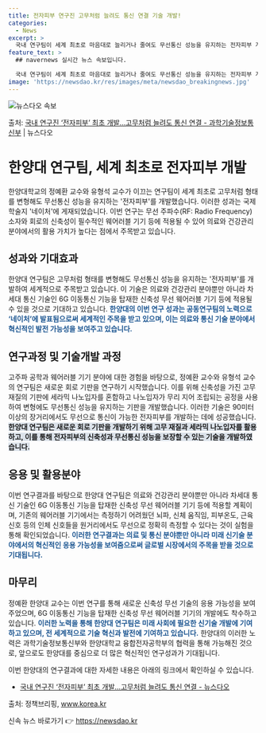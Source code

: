 ```yaml
---
title: 전자피부 연구진 고무처럼 늘려도 통신 연결 기술 개발!
categories:
  - News
excerpt: >
  국내 연구팀이 세계 최초로 마음대로 늘리거나 줄여도 무선통신 성능을 유지하는 전자피부 개발에 성공했다. 과학…
feature_text: >
  ## navernews 실시간 뉴스 속보입니다.

  국내 연구팀이 세계 최초로 마음대로 늘리거나 줄여도 무선통신 성능을 유지하는 전자피부 개발에 성공했다. 과학…
image: 'https://newsdao.kr/res/images/meta/newsdao_breakingnews.jpg'
---
```


![뉴스다오 속보](https://newsdao.kr/res/images/meta/newsdao_breakingnews.jpg)

<p>출처: <a href="https://newsdao.kr/3882" rel="dofollow">국내 연구진 ‘전자피부’ 최초 개발…고무처럼 늘려도 통신 연결 - 과학기술정보통신부</a> | 뉴스다오</p>

<h1>한양대 연구팀, 세계 최초로 전자피부 개발</h1>

한양대학교의 정예환 교수와 유형석 교수가 이끄는 연구팀이 세계 최초로 고무처럼 형태를 변형해도 무선통신 성능을 유지하는 '전자피부'를 개발했습니다. 이러한 성과는 국제학술지 '네이처'에 게재되었습니다. 이번 연구는 무선 주파수(RF: Radio Frequency) 소자와 회로의 신축성이 필수적인 웨어러블 기기 등에 적용될 수 있어 의료와 건강관리 분야에서의 활용 가치가 높다는 점에서 주목받고 있습니다. <p data-ke-size="size16"></p>

<h2 data-ke-size="size26">성과와 기대효과</h2>
한양대 연구팀은 고무처럼 형태를 변형해도 무선통신 성능을 유지하는 '전자피부'를 개발하여 세계적으로 주목받고 있습니다. 이 기술은 의료와 건강관리 분야뿐만 아니라 차세대 통신 기술인 6G 이동통신 기능을 탑재한 신축성 무선 웨어러블 기기 등에 적용될 수 있을 것으로 기대하고 있습니다. <b><span style="color: #1a5490;">한양대의 이번 연구 성과는 공동연구팀의 노력으로 ‘네이처’에 발표됨으로써 세계적인 주목을 받고 있으며, 이는 의료와 통신 기술 분야에서 혁신적인 발전 가능성을 보여주고 있습니다.</span></b>

<h2 data-ke-size="size26">연구과정 및 기술개발 과정</h2>
고주파 공학과 웨어러블 기기 분야에 대한 경험을 바탕으로, 정예환 교수와 유형석 교수의 연구팀은 새로운 회로 기판을 연구하기 시작했습니다. 이를 위해 신축성을 가진 고무 재질의 기판에 세라믹 나노입자를 혼합하고 나노입자가 무리 지어 조립되는 공정을 사용하여 변형에도 무선통신 성능을 유지하는 기판을 개발했습니다. 이러한 기술은 90미터 이상의 장거리에서도 무선으로 통신이 가능한 전자피부를 개발하는 데에 성공했습니다. <b><span style="background-color: #21538527;">한양대 연구팀은 새로운 회로 기판을 개발하기 위해 고무 재질과 세라믹 나노입자를 활용하고, 이를 통해 전자피부의 신축성과 무선통신 성능을 보장할 수 있는 기술을 개발하였습니다.</span></b>

<h2 data-ke-size="size26">응용 및 활용분야</h2>
이번 연구결과를 바탕으로 한양대 연구팀은 의료와 건강관리 분야뿐만 아니라 차세대 통신 기술인 6G 이동통신 기능을 탑재한 신축성 무선 웨어러블 기기 등에 적용할 계획이며, 기존의 웨어러블 기기에서는 측정하기 어려웠던 뇌파, 신체 움직임, 피부온도, 근육신호 등의 인체 신호들을 원거리에서도 무선으로 정확히 측정할 수 있다는 것이 실험을 통해 확인되었습니다. <b><span style="color: #1a5490;">이러한 연구결과는 의료 및 통신 분야뿐만 아니라 미래 신기술 분야에서의 혁신적인 응용 가능성을 보여줌으로써 글로벌 시장에서의 주목을 받을 것으로 기대됩니다.</span></b>

<h2 data-ke-size="size26">마무리</h2>
정예환 한양대 교수는 이번 연구를 통해 새로운 신축성 무선 기술의 응용 가능성을 보여주었으며, 6G 이동통신 기능을 탑재한 신축성 무선 웨어러블 기기의 개발에도 착수하고 있습니다.  <b><span style="color: #1a5490;">이러한 노력을 통해 한양대 연구팀은 미래 사회에 필요한 신기술 개발에 기여하고 있으며, 전 세계적으로 기술 혁신과 발전에 기여하고 있습니다.</span></b> 한양대의 이러한 노력은 과학기술정보통신부와 한양대학교 융합전자공학부의 협력을 통해 가능해진 것으로, 앞으로도 한양대를 중심으로 더 많은 혁신적인 연구성과가 기대됩니다. <p data-ke-size="size16"></p>

이번 한양대의 연구결과에 대한 자세한 내용은 아래의 링크에서 확인하실 수 있습니다.
- [국내 연구진 ‘전자피부’ 최초 개발…고무처럼 늘려도 통신 연결 - 뉴스다오](https://newsdao.kr/3882)

출처: 정책브리핑, www.korea.kr 

신속 뉴스 바로가기 👉 <a href="https://newsdao.kr" rel="dofollow">https://newsdao.kr</a>


